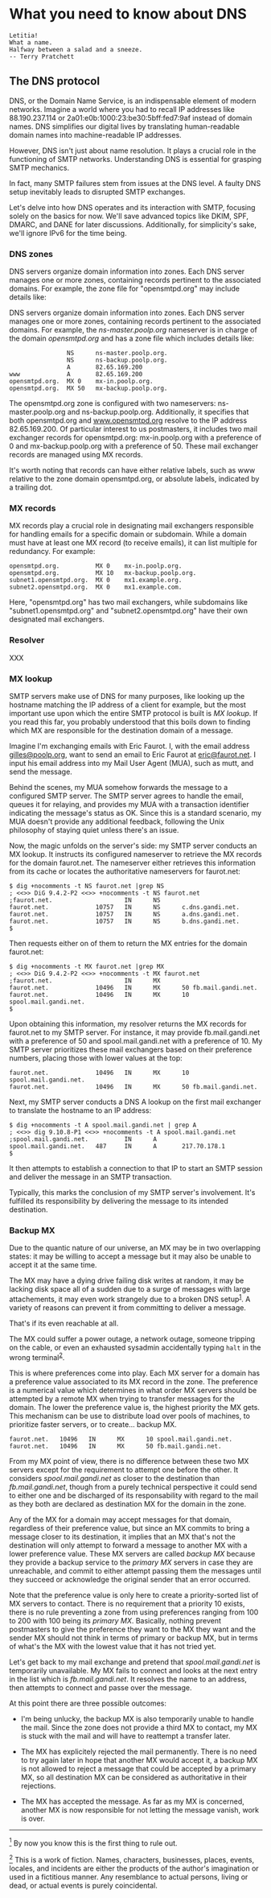 # What you need to know about DNS

    Letitia!
    What a name.
    Halfway between a salad and a sneeze.
    -- Terry Pratchett


## The DNS protocol
DNS, or the Domain Name Service, is an indispensable element of modern networks. Imagine a world where you had to recall IP addresses like 88.190.237.114 or 2a01:e0b:1000:23:be30:5bff:fed7:9af instead of domain names. DNS simplifies our digital lives by translating human-readable domain names into machine-readable IP addresses.

However, DNS isn't just about name resolution. It plays a crucial role in the functioning of SMTP networks. Understanding DNS is essential for grasping SMTP mechanics.

In fact, many SMTP failures stem from issues at the DNS level. A faulty DNS setup inevitably leads to disrupted SMTP exchanges.

Let's delve into how DNS operates and its interaction with SMTP, focusing solely on the basics for now. We'll save advanced topics like DKIM, SPF, DMARC, and DANE for later discussions. Additionally, for simplicity's sake, we'll ignore IPv6 for the time being.


### DNS zones
DNS servers organize domain information into zones. Each DNS server manages one or more zones, containing records pertinent to the associated domains. For example, the zone file for "opensmtpd.org" may include details like:

DNS servers organize domain information into zones.
Each DNS server manages one or more zones, containing records pertinent to the associated domains.
For example,
the _ns-master.poolp.org_ nameserver is in charge of the domain _opensmtpd.org_ and has a zone file which includes details like:

```
                NS      ns-master.poolp.org.
                NS      ns-backup.poolp.org.
                A       82.65.169.200
www             A       82.65.169.200
opensmtpd.org.  MX 0    mx-in.poolp.org.
opensmtpd.org.  MX 50   mx-backup.poolp.org.
```

The opensmtpd.org zone is configured with two nameservers: ns-master.poolp.org and ns-backup.poolp.org. Additionally, it specifies that both opensmtpd.org and www.opensmtpd.org resolve to the IP address 82.65.169.200. Of particular interest to us postmasters, it includes two mail exchanger records for opensmtpd.org: mx-in.poolp.org with a preference of 0 and mx-backup.poolp.org with a preference of 50. These mail exchanger records are managed using MX records.

It's worth noting that records can have either relative labels, such as www relative to the zone domain opensmtpd.org, or absolute labels, indicated by a trailing dot.


### MX records
MX records play a crucial role in designating mail exchangers responsible for handling emails for a specific domain or subdomain. While a domain must have at least one MX record (to receive emails), it can list multiple for redundancy. For example:

```
opensmtpd.org.          MX 0    mx-in.poolp.org.
opensmtpd.org.          MX 10   mx-backup.poolp.org.
subnet1.opensmtpd.org.  MX 0    mx1.example.org.
subnet2.opensmtpd.org.  MX 0    mx1.example.com.
```

Here, "opensmtpd.org" has two mail exchangers, while subdomains like "subnet1.opensmtpd.org" and "subnet2.opensmtpd.org" have their own designated mail exchangers.


### Resolver
XXX


### MX lookup
SMTP servers make use of DNS for many purposes,
like looking up the hostname matching the IP address of a client for example,
but the most important use upon which the entire SMTP protocol is built is _MX lookup_.
If you read this far,
you probably understood that this boils down to finding which MX are responsible for the destination domain of a message.

Imagine I'm exchanging emails with Eric Faurot. I, with the email address gilles@poolp.org, want to send an email to Eric Faurot at eric@faurot.net. I input his email address into my Mail User Agent (MUA), such as mutt, and send the message.

Behind the scenes, my MUA somehow forwards the message to a configured SMTP server. The SMTP server agrees to handle the email, queues it for relaying, and provides my MUA with a transaction identifier indicating the message's status as OK. Since this is a standard scenario, my MUA doesn't provide any additional feedback, following the Unix philosophy of staying quiet unless there's an issue.

Now, the magic unfolds on the server's side: my SMTP server conducts an MX lookup. It instructs its configured nameserver to retrieve the MX records for the domain faurot.net. The nameserver either retrieves this information from its cache or locates the authoritative nameservers for faurot.net:

```
$ dig +nocomments -t NS faurot.net |grep NS 
; <<>> DiG 9.4.2-P2 <<>> +nocomments -t NS faurot.net
;faurot.net.                    IN      NS
faurot.net.             10757   IN      NS      c.dns.gandi.net.
faurot.net.             10757   IN      NS      a.dns.gandi.net.
faurot.net.             10757   IN      NS      b.dns.gandi.net.
$
```

Then requests either on of them to return the MX entries for the domain faurot.net:

```
$ dig +nocomments -t MX faurot.net |grep MX 
; <<>> DiG 9.4.2-P2 <<>> +nocomments -t MX faurot.net
;faurot.net.                    IN      MX
faurot.net.             10496   IN      MX      50 fb.mail.gandi.net.
faurot.net.             10496   IN      MX      10 spool.mail.gandi.net.
$ 
```

Upon obtaining this information, my resolver returns the MX records for faurot.net to my SMTP server. For instance, it may provide fb.mail.gandi.net with a preference of 50 and spool.mail.gandi.net with a preference of 10. My SMTP server prioritizes these mail exchangers based on their preference numbers, placing those with lower values at the top:

```
faurot.net.             10496   IN      MX      10 spool.mail.gandi.net.
faurot.net.             10496   IN      MX      50 fb.mail.gandi.net.
```

Next, my SMTP server conducts a DNS A lookup on the first mail exchanger to translate the hostname to an IP address:

```
$ dig +nocomments -t A spool.mail.gandi.net | grep A 
; <<>> dig 9.10.8-P1 <<>> +nocomments -t A spool.mail.gandi.net
;spool.mail.gandi.net.          IN      A
spool.mail.gandi.net.   487     IN      A       217.70.178.1
$  
```

It then attempts to establish a connection to that IP to start an SMTP session and deliver the message in an SMTP transaction.

Typically, this marks the conclusion of my SMTP server's involvement. It's fulfilled its responsibility by delivering the message to its intended destination.


### Backup MX
Due to the quantic nature of our universe,
an MX may be in two overlapping states:
it may be willing to accept a message but it may also be unable to accept it at the same time.

The MX may have a dying drive failing disk writes at random,
it may be lacking disk space all of a sudden due to a surge of messages with large attachements,
it may even work strangely due to a broken DNS setup<sup>[1](#1)</sup>.
A variety of reasons can prevent it from committing to deliver a message.

That's if its even reachable at all.

The MX could suffer a power outage,
a network outage,
someone tripping on the cable,
or even an exhausted sysadmin accidentally typing `halt` in the wrong terminal<sup>[2](#2)</sup>.

This is where preferences come into play.
Each MX server for a domain has a preference value associated to its MX record in the zone.
The preference is a numerical value which determines in what order MX servers should be attempted by a remote MX when trying to transfer messages for the domain.
The lower the preference value is, the highest priority the MX gets.
This mechanism can be use to distribute load over pools of machines,
to prioritize faster servers,
or to create... backup MX.

```
faurot.net.   10496   IN      MX      10 spool.mail.gandi.net.
faurot.net.   10496   IN      MX      50 fb.mail.gandi.net.
```

From my MX point of view,
there is no difference between these two MX servers except for the requirement to attempt one before the other.
It considers _spool.mail.gandi.net_ as closer to the destination than _fb.mail.gandi.net_,
though from a purely technical perspective it could send to either one and be discharged of its responsability with regard to the mail as they both are declared as destination MX for the domain in the zone.

Any of the MX for a domain may accept messages for that domain,
regardless of their preference value,
but since an MX commits to bring a message closer to its destination,
it implies that an MX that's not the destination will only attempt to forward a message to another MX with a lower preference value.
These MX servers are called _backup MX_ because they provide a backup service to the _primary MX_ servers in case they are unreachable,
and commit to either attempt passing them the messages until they succeed or acknowledge the original sender that an error occurred.

Note that the preference value is only here to create a priority-sorted list of MX servers to contact.
There is no requirement that a priority 10 exists,
there is no rule preventing a zone from using preferences ranging from 100 to 200 with 100 being its _primary MX_.
Basically,
nothing prevent postmasters to give the preference they want to the MX they want and the sender MX should not think in terms of primary or backup MX,
but in terms of what's the MX with the lowest value that it has not tried yet.

Let's get back to my mail exchange and pretend that _spool.mail.gandi.net_ is temporarily unavailable.
My MX fails to connect and looks at the next entry in the list which is _fb.mail.gandi.net_.
It resolves the name to an address,
then attempts to connect and passe over the message.

At this point there are three possible outcomes:
- I'm being unlucky, the backup MX is also temporarily unable to handle the mail.
    Since the zone does not provide a third MX to contact,
    my MX is stuck with the mail and will have to reattempt a transfer later.

- The MX has explicitely rejected the mail permanently.
  There is no need to try again later in hope that another MX would accept it,
  a backup MX is not allowed to reject a message that could be accepted by a primary MX,
  so all destination MX can be considered as authoritative in their rejections.

- The MX has accepted the message.
  As far as my MX is concerned,
  another MX is now responsible for not letting the message vanish,
  work is over.


<hr />

[<sup>1</sup>](#1) By now you know this is the first thing to rule out.

[<sup>2</sup>](#2) This is a work of fiction. Names, characters, businesses, places, events, locales, and incidents are either the products of the author's imagination or used in a fictitious manner. Any resemblance to actual persons, living or dead, or actual events is purely coincidental.
